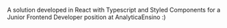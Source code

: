 A solution developed in React with Typescript and Styled Components for a Junior Frontend Developer position at AnalyticaEnsino :)
